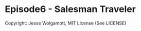 Episode6 - Salesman Traveler
=====================


Copyright: Jesse Wolgamott, MIT License (See LICENSE)

